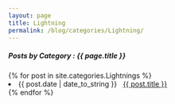 ```yaml
---
layout: page
title: Lightning
permalink: /blog/categories/Lightning/
---
```


<h5> Posts by Category : {{ page.title }} </h5>

<div class="card">
{% for post in site.categories.Lightnings %}
 <li class="category-posts"><span>{{ post.date | date_to_string }}</span> &nbsp; <a href="{{ post.url }}">{{ post.title }}</a></li>
{% endfor %}
</div>